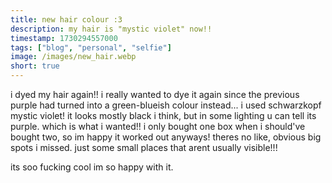 ```yaml
---
title: new hair colour :3
description: my hair is "mystic violet" now!!
timestamp: 1730294557000
tags: ["blog", "personal", "selfie"]
image: /images/new_hair.webp
short: true
---
```

i dyed my hair again!! i really wanted to dye it again since the previous purple had turned into a green-blueish colour instead... i used schwarzkopf mystic violet! it looks mostly black i think, but in some lighting u can tell its purple. which is what i wanted!! i only bought one box when i should've bought two, so im happy it worked out anyways! theres no like, obvious big spots i missed. just some small places that arent usually visible!!!

its soo fucking cool im so happy with it.